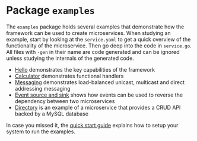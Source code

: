 # Package `examples`

The `examples` package holds several examples that demonstrate how the framework can be used to create microservices. When studying an example, start by looking at the `service.yaml` to get a quick overview of the functionality of the microservice. Then go deep into the code in `service.go`. All files with `-gen` in their name are code generated and can be ignored unless studying the internals of the generated code.

* [Hello](./examples-hello.md) demonstrates the key capabilities of the framework
* [Calculator](./examples-calculator.md) demonstrates functional handlers
* [Messaging](./examples-messaging.md) demonstrates load-balanced unicast, multicast and direct addressing messaging
* [Event source and sink](./examples-events.md) shows how events can be used to reverse the dependency between two microservices
* [Directory](./examples-directory.md) is an example of a microservice that provides a CRUD API backed by a MySQL database

In case you missed it, the [quick start guide](../quick-start.md) explains how to setup your system to run the examples.
